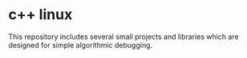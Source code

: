 # c++ linux
This repository includes several small projects and libraries which are designed for simple algorithmic debugging.
